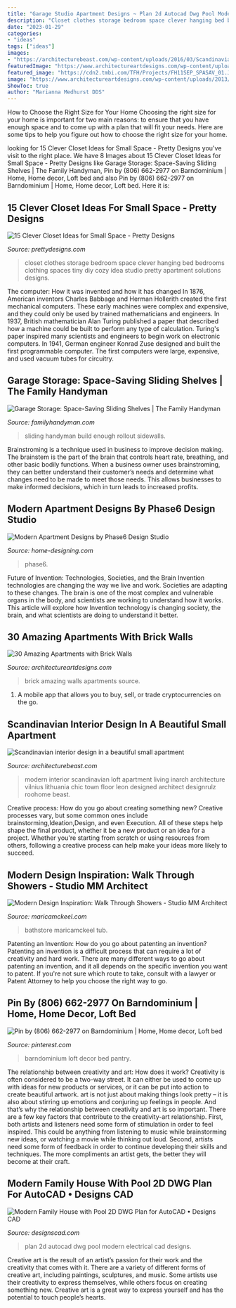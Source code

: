 ```yaml
---
title: "Garage Studio Apartment Designs ~ Plan 2d Autocad Dwg Pool Modern Electrical Cad Designs"
description: "Closet clothes storage bedroom space clever hanging bed bedrooms clothing spaces tiny diy cozy idea studio pretty apartment solutions designs"
date: "2023-01-29"
categories:
- "ideas"
tags: ["ideas"]
images:
- "https://architecturebeast.com/wp-content/uploads/2016/03/Scandinavian-interior-design-in-a-beautiful-small-apartment-featured-on-Architecture-Beast-9.jpg"
featuredImage: "https://www.architectureartdesigns.com/wp-content/uploads/2013/07/621-630x420.jpg"
featured_image: "https://cdn2.tmbi.com/TFH/Projects/FH11SEP_SPASAV_01.JPG"
image: "https://www.architectureartdesigns.com/wp-content/uploads/2013/07/621-630x420.jpg"
ShowToc: true
author: "Marianna Medhurst DDS"
---
```



How to Choose the Right Size for Your Home
Choosing the right size for your home is important for two main reasons: to ensure that you have enough space and to come up with a plan that will fit your needs. Here are some tips to help you figure out how to choose the right size for your home.

	

		
looking for 15 Clever Closet Ideas for Small Space - Pretty Designs you've visit to the right place. We have 8 Images about 15 Clever Closet Ideas for Small Space - Pretty Designs like Garage Storage: Space-Saving Sliding Shelves | The Family Handyman, Pin by (806) 662-2977 on Barndominium | Home, Home decor, Loft bed and also Pin by (806) 662-2977 on Barndominium | Home, Home decor, Loft bed. Here it is:
		
    
## 15 Clever Closet Ideas For Small Space - Pretty Designs

<img loading=lazy src="https://www.prettydesigns.com/wp-content/uploads/2015/10/Clothes-Storage.jpg" onerror="this.onerror=null;this.src='https://tse1.mm.bing.net/th?id=OIP.1aTzA40VQhfVq9wn073BxQHaLF&amp;pid=15.1';" alt="15 Clever Closet Ideas for Small Space - Pretty Designs">

_Source: prettydesigns.com_

>closet clothes storage bedroom space clever hanging bed bedrooms clothing spaces tiny diy cozy idea studio pretty apartment solutions designs. 

	

The computer: How it was invented and how it has changed
In 1876, American inventors Charles Babbage and Herman Hollerith created the first mechanical computers. These early machines were complex and expensive, and they could only be used by trained mathematicians and engineers. In 1937, British mathematician Alan Turing published a paper that described how a machine could be built to perform any type of calculation. Turing's paper inspired many scientists and engineers to begin work on electronic computers. In 1941, German engineer Konrad Zuse designed and built the first programmable computer. The first computers were large, expensive, and used vacuum tubes for circuitry.

    
## Garage Storage: Space-Saving Sliding Shelves | The Family Handyman

<img loading=lazy src="https://cdn2.tmbi.com/TFH/Projects/FH11SEP_SPASAV_01.JPG" onerror="this.onerror=null;this.src='https://tse4.mm.bing.net/th?id=OIP.mTqOnD_Bn6TqUOD9Z_NgmQHaHa&amp;pid=15.1';" alt="Garage Storage: Space-Saving Sliding Shelves | The Family Handyman">

_Source: familyhandyman.com_

>sliding handyman build enough rollout sidewalls. 

	

Brainstroming is a technique used in business to improve decision making. The brainstem is the part of the brain that controls heart rate, breathing, and other basic bodily functions. When a business owner uses brainstroming, they can better understand their customer’s needs and determine what changes need to be made to meet those needs. This allows businesses to make informed decisions, which in turn leads to increased profits.

    
## Modern Apartment Designs By Phase6 Design Studio

<img loading=lazy src="http://cdn.home-designing.com/wp-content/uploads/2015/06/DSC_2556.jpg" onerror="this.onerror=null;this.src='https://tse4.mm.bing.net/th?id=OIP.Nz47FFIGfcAgTx3J7eKEJAHaEw&amp;pid=15.1';" alt="Modern Apartment Designs by Phase6 Design Studio">

_Source: home-designing.com_

>phase6. 

	

Future of Invention: Technologies, Societies, and the Brain
Invention technologies are changing the way we live and work. Societies are adapting to these changes. The brain is one of the most complex and vulnerable organs in the body, and scientists are working to understand how it works. This article will explore how Invention technology is changing society, the brain, and what scientists are doing to understand it better.

    
## 30 Amazing Apartments With Brick Walls

<img loading=lazy src="https://www.architectureartdesigns.com/wp-content/uploads/2013/07/621-630x420.jpg" onerror="this.onerror=null;this.src='https://tse2.mm.bing.net/th?id=OIP.FEQjwC8jf1rLlTcCLJFtbgHaE8&amp;pid=15.1';" alt="30 Amazing Apartments with Brick Walls">

_Source: architectureartdesigns.com_

>brick amazing walls apartments source. 

	

1. A mobile app that allows you to buy, sell, or trade cryptocurrencies on the go.

    
## Scandinavian Interior Design In A Beautiful Small Apartment

<img loading=lazy src="https://architecturebeast.com/wp-content/uploads/2016/03/Scandinavian-interior-design-in-a-beautiful-small-apartment-featured-on-Architecture-Beast-9.jpg" onerror="this.onerror=null;this.src='https://tse3.mm.bing.net/th?id=OIP.xsok_eVcPvsEHd5QnvGYQgHaLH&amp;pid=15.1';" alt="Scandinavian interior design in a beautiful small apartment">

_Source: architecturebeast.com_

>modern interior scandinavian loft apartment living inarch architecture vilnius lithuania chic town floor leon designed architect designrulz roohome beast. 

	

Creative process: How do you go about creating something new?
Creative processes vary, but some common ones include brainstorming,Ideation,Design, and even Execution. All of these steps help shape the final product, whether it be a new product or an idea for a project. Whether you're starting from scratch or using resources from others, following a creative process can help make your ideas more likely to succeed.

    
## Modern Design Inspiration: Walk Through Showers - Studio MM Architect

<img loading=lazy src="https://maricamckeel.com/wp-content/uploads/2014/11/bathstore.jpg" onerror="this.onerror=null;this.src='https://tse1.mm.bing.net/th?id=OIP.95B408PfkiOvBm2i8MNKFwHaLH&amp;pid=15.1';" alt="Modern Design Inspiration: Walk Through Showers - Studio MM Architect">

_Source: maricamckeel.com_

>bathstore maricamckeel tub. 

	

Patenting an Invention: How do you go about patenting an invention?
Patenting an invention is a difficult process that can require a lot of creativity and hard work. There are many different ways to go about patenting an invention, and it all depends on the specific invention you want to patent. If you're not sure which route to take, consult with a lawyer or Patent Attorney to help you choose the right way to go.

    
## Pin By (806) 662-2977 On Barndominium | Home, Home Decor, Loft Bed

<img loading=lazy src="https://i.pinimg.com/736x/2f/65/e6/2f65e63ef3cb56c2d2c46d293d5d4dff.jpg" onerror="this.onerror=null;this.src='https://tse4.mm.bing.net/th?id=OIP.4oVVQuINpJBgFCOZZ4M_KwHaFj&amp;pid=15.1';" alt="Pin by (806) 662-2977 on Barndominium | Home, Home decor, Loft bed">

_Source: pinterest.com_

>barndominium loft decor bed pantry. 

	

The relationship between creativity and art: How does it work?
Creativity is often considered to be a two-way street. It can either be used to come up with ideas for new products or services, or it can be put into action to create beautiful artwork. art is not just about making things look pretty – it is also about stirring up emotions and conjuring up feelings in people. And that’s why the relationship between creativity and art is so important.
There are a few key factors that contribute to the creativity-art relationship. First, both artists and listeners need some form of stimulation in order to feel inspired. This could be anything from listening to music while brainstorming new ideas, or watching a movie while thinking out loud. Second, artists need some form of feedback in order to continue developing their skills and techniques. The more compliments an artist gets, the better they will become at their craft.

    
## Modern Family House With Pool 2D DWG Plan For AutoCAD • Designs CAD

<img loading=lazy src="https://designscad.com/wp-content/uploads/edd/2017/02/House-Electrical-Plan-2D-254.png" onerror="this.onerror=null;this.src='https://tse1.mm.bing.net/th?id=OIP.K_7eiLsYBHkGKGdEpxVOnAHaEO&amp;pid=15.1';" alt="Modern Family House with Pool 2D DWG Plan for AutoCAD • Designs CAD">

_Source: designscad.com_

>plan 2d autocad dwg pool modern electrical cad designs. 

	

Creative art is the result of an artist’s passion for their work and the creativity that comes with it. There are a variety of different forms of creative art, including paintings, sculptures, and music. Some artists use their creativity to express themselves, while others focus on creating something new. Creative art is a great way to express yourself and has the potential to touch people’s hearts.

